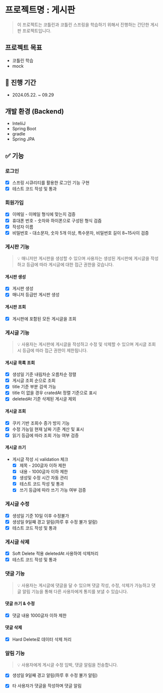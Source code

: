 # 프로젝트명 : 게시판
> 이 프로젝트는 코틀린과 코틀린 스프링을 학습하기 위해서 진행하는 간단한 게시판 프로젝트입니다.
## 프로젝트 목표
- 코틀린 학습
- mock
## 📆 진행 기간

- 2024.05.22. ~ 09.29
## 개발 환경 (Backend)

- InteliiJ
- Spring Boot
- gradle
- Spring JPA
## ✅ 기능

### 로그인
* [x]  스프링 시큐리티를 활용한 로그인 기능 구현
* [x]  테스트 코드 작성 및 통과

### 회원가입
* [x]  이메일 - 이메일 형식에 맞는지 검증
* [x]  휴대폰 번호 - 숫자와 하이폰으로 구성된 형식 검즘
* [x]  작성자 이름
* [x]  비밀번호 - 대소문자, 숫자 5개 이상, 특수문자, 비밀번호 길이 8~15사이 검증
### 게시판 기능
> 💡 매니저만 게시판을 생성할 수 있으며 사용자는 생성된 게시판에 게시글을 작성하고 등급에 따라 게시글에 대한 접근 권한을 갖습니다.
#### 게시판 생성
* [x] 게시판 생성
 * [x] 매니저 등급만 게시판 생성  

#### 게시판 조회
* [x] 게시판에 포함된 모든 게시글을 조회

### 게시글 기능
> 💡 사용자는 게시판에 게시글을 작성하고 수정 및 삭제할 수 있으며 게시글 조회 시 등급에 따라 접근 권한이 제한됩니다.
#### 게시글 목록 조회
* [x]  생성일 기준 내림차순 오름차순 정렬
  * [x] 게시글 조회 순으로 조회
* [x]  title 기준 부분 검색 가능
* [x]  title 이 없을 경우 cratedAt 정렬 기준으로 표시
* [x]  deletedAt 기준 삭제된 게시글 제외

#### 게시글 조회
* [x] 쿠키 기반 조회수 증가 방지 기능
* [x]  수정 가능일 현재 날짜 기준 계산 및 표시
* [x]  읽기 등급에 따라 조회 가능 여부 검증

#### 게시글 쓰기
- 게시글 작성 시 validation 체크
  * [x]  제목 - 200글자 이하 제한
  * [x]  내용 - 1000글자 이하 제한
  * [x]  생성및 수정 시간 자동 관리
  * [x]  테스트 코드 작성 및 통과
  * [x]  쓰기 등급에 따라 쓰기 가능 여부 검증

### 게시글 수정
* [x]  생성일 기준 10일 이후 수정불가
* [x]  생성일 9일째 경고 알림(하루 후 수정 불가 알람)
* [x]  테스트 코드 작성 및 통과

### 게시글 삭제
* [x]  Soft Delete 적용 deletedAt 사용하여 삭제처리
* [x]  테스트 코드 작성 및 통과

### 댓글 기능
> 💡 사용자는 게시글에 댓글을 달 수 있으며 댓글 작성, 수정, 삭제가 가능하고 댓글 알림 기능을 통해 다른 사용자에게 통지를 보낼 수 있습니다.
#### 댓글 쓰기 & 수정
* [x]  댓글 내용 1000글자 이하 제한
#### 댓글 삭제
* [x]  Hard Delete로 데이터 삭제 처리
### 알림 기능
> 💡 사용자에게 게시글 수정 임박, 댓글 알림을 전송합니다.
* [x] 생성일 9일째 경고 알림(하루 후 수정 불가 알림)
* [x] 타 사용자가 댓글을 작성하며 댓글 알림

